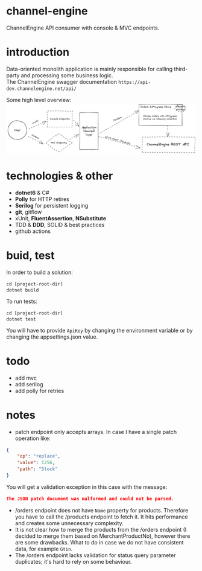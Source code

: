 # channel-engine
ChannelEngine API consumer with console &amp; MVC endpoints.

# introduction
Data-oriented monolith application is mainly responsible for calling third-party and processing some business logic.  
The ChannelEngine swagger documentation ```https://api-dev.channelengine.net/api/```  

Some high level overview:  
![highlevel](https://github.com/omelianlevkovych/channel-engine/blob/main/assets/overview.png)

# technologies & other
- **dotnet6** & C#
- **Polly** for HTTP retires
- **Serilog** for persistent logging
- **git**, gitflow
- xUnit, **FluentAssertion**, **NSubstitute**
- TDD & **DDD**, SOLID & best practices
- github actions

# buid, test
In order to build a solution:
```dotnet
cd [project-root-dir]
dotnet build
```

To run tests:
```dotnet
cd [project-root-dir]
dotnet test
```

You will have to provide ```ApiKey``` by changing the environment variable or by changing the appsettings.json value.

# todo
- add mvc
- add serilog
- add polly for retries


# notes
- patch endpoint only accepts arrays. In case I have a single patch operation like:
```JSON
{
    "op": "replace",
    "value": 1256,
    "path": "Stock"
}
```
You will get a validation exception in this case with the message:
```JSON
The JSON patch document was malformed and could not be parsed.
```

- /orders endpoint does not have ```Name``` property for products. Therefore you have to call the /products endpoint to fetch it.
It hits performance and creates some unnecessary complexity.
- It is not clear how to merge the products from the /orders endpoint (I decided to merge them based on MerchantProductNo), however
there are some drawbacks. What to do in case we do not have consistent data, for example ```Gtin```.
- The /orders endpoint lacks validation for status query parameter duplicates; it's hard to rely on some behaviour.

